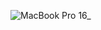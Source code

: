 
![MacBook Pro 16_](https://user-images.githubusercontent.com/101160326/211145658-0e51276b-c47b-4c64-81ba-7d6fdebd8637.png)
